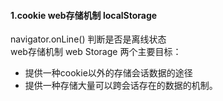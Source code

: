 #### 1.cookie web存储机制 localStorage      
navigator.onLine() 判断是否是离线状态       
web存储机制 web Storage 两个主要目标：     
* 提供一种cookie以外的存储会话数据的途径    
* 提供一种存储大量可以跨会话存在的数据的机制。
